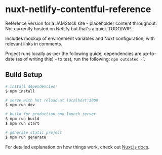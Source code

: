 # nuxt-netlify-contentful-reference
Reference version for a JAMStsck site - placeholder content throughout.
Not currently hosted on Netlify but that's a quick TODO/WIP.

Includes mockup of environment variables and Nuxt configuration, with relevant links in comments.

Project runs locally as-per the following guide;  dependencies are up-to-date (as of writing this) - to test, run the following: `npm outdated -l`

## Build Setup

```bash
# install dependencies
$ npm install

# serve with hot reload at localhost:3000
$ npm run dev

# build for production and launch server
$ npm run build
$ npm run start

# generate static project
$ npm run generate
```

For detailed explanation on how things work, check out [Nuxt.js docs](https://nuxtjs.org).
